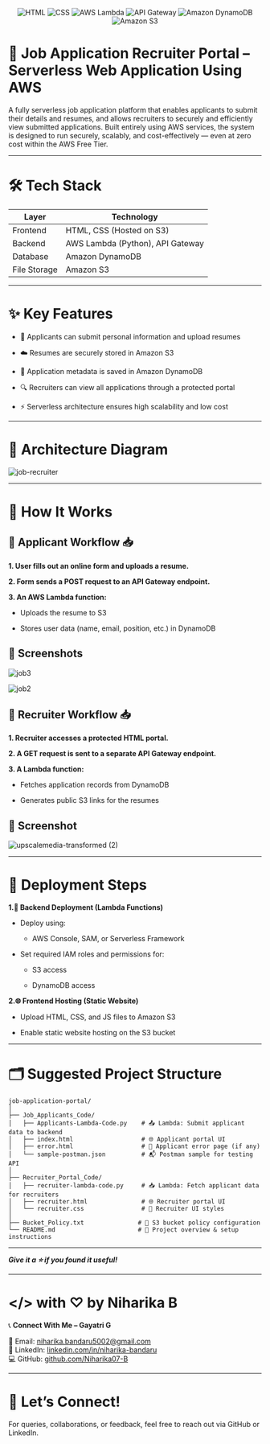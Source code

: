 <div align="center">

![HTML](https://img.shields.io/badge/HTML-E34F26?style=for-the-badge&logo=html5&logoColor=white)
![CSS](https://img.shields.io/badge/CSS-1572B6?style=for-the-badge&logo=css3&logoColor=white)
![AWS Lambda](https://img.shields.io/badge/AWS%20Lambda-FF9900?style=for-the-badge&logo=awslambda&logoColor=white)
![API Gateway](https://img.shields.io/badge/API%20Gateway-FF4F00?style=for-the-badge&logo=amazonapigateway&logoColor=white)
![Amazon DynamoDB](https://img.shields.io/badge/Amazon%20DynamoDB-4053D6?style=for-the-badge&logo=amazondynamodb&logoColor=white)
![Amazon S3](https://img.shields.io/badge/Amazon%20S3-569A31?style=for-the-badge&logo=amazons3&logoColor=white)

</div>
 

 

# 💼 Job Application Recruiter Portal – Serverless Web Application Using AWS 
  
A fully serverless job application platform that enables applicants to submit their details and resumes, and allows recruiters to securely and efficiently view submitted applications. Built entirely using AWS services, the system is designed to run securely, scalably, and cost-effectively — even at zero cost within the AWS Free Tier.

---

# 🛠️ Tech Stack

<div align="center">


| Layer        | Technology                           |
| ------------ | ------------------------------------ |
| Frontend     | HTML, CSS (Hosted on S3)             |
| Backend      | AWS Lambda (Python), API Gateway     |
| Database     | Amazon DynamoDB                      |
| File Storage | Amazon S3                            |

</div>

---
 
# ✨ Key Features

  + 📄 Applicants can submit personal information and upload resumes

  + ☁️ Resumes are securely stored in Amazon S3

  + 🧾 Application metadata is saved in Amazon DynamoDB

  + 🔍 Recruiters can view all applications through a protected portal

  + ⚡ Serverless architecture ensures high scalability and low cost

---
     
# 🧱 Architecture Diagram

![job-recruiter](https://github.com/user-attachments/assets/1e4c3919-da4b-4060-9e93-ac46ffaa1fb7)

---

# 📝 How It Works

## 👤 Applicant Workflow 📥

**1.  User fills out an online form and uploads a resume.**

**2.  Form sends a POST request to an API Gateway endpoint.**

**3.  An AWS Lambda function:**

   + Uploads the resume to S3

   + Stores user data (name, email, position, etc.) in DynamoDB

## 📸 Screenshots

![job3](https://github.com/user-attachments/assets/23b5abca-626d-4957-b271-a91fbf969700)

![job2](https://github.com/user-attachments/assets/52cd16c0-1749-4446-a3f2-41c2e176e87f)



## 👥 Recruiter Workflow 📥

**1. Recruiter accesses a protected HTML portal.**

**2. A GET request is sent to a separate API Gateway endpoint.**

**3. A Lambda function:**

  +  Fetches application records from DynamoDB

  +  Generates public S3 links for the resumes

## 📸 Screenshot

![upscalemedia-transformed (2)](https://github.com/user-attachments/assets/88f5f8e1-431f-44b4-9931-9b5bb3c4f5a5)

---

# 🚀 Deployment Steps

**1.🔧 Backend Deployment (Lambda Functions)**

+ Deploy using:

     +  AWS Console, SAM, or Serverless Framework

+ Set required IAM roles and permissions for:

     +  S3 access

     +  DynamoDB access

**2.🌐 Frontend Hosting (Static Website)**

+  Upload HTML, CSS, and JS files to Amazon S3

+  Enable static website hosting on the S3 bucket

---
# 🗂️ Suggested Project Structure

```
job-application-portal/
│
├── Job_Applicants_Code/
│   ├── Applicants-Lambda-Code.py    # 📤 Lambda: Submit applicant data to backend
│   ├── index.html                   # 🌐 Applicant portal UI
│   ├── error.html                   # 🚫 Applicant error page (if any)
│   └── sample-postman.json          # 📬 Postman sample for testing API
│
├── Recruiter_Portal_Code/
│   ├── recruiter-lambda-code.py     # 📥 Lambda: Fetch applicant data for recruiters
│   ├── recruiter.html               # 🌐 Recruiter portal UI
│   └── recruiter.css                # 🎨 Recruiter UI styles
│
├── Bucket_Policy.txt               # 📂 S3 bucket policy configuration
└── README.md                       # 📘 Project overview & setup instructions

```
---

___Give it a ⭐️ if you found it useful!___    

---

# </> with ♡ by Niharika B  

📞 **Connect With Me – Gayatri G**

📧 Email: [niharika.bandaru5002@gmail.com](mailto:niharika.bandaru5002@gmail.com)  
💼 LinkedIn: [linkedin.com/in/niharika-bandaru](https://www.linkedin.com/in/niharika-bandaru/)  
💻 GitHub: [github.com/Niharika07-B](https://github.com/Niharika07-B)


---

# 💬 **Let’s Connect!**  
For queries, collaborations, or feedback, feel free to reach out via GitHub or LinkedIn.
































